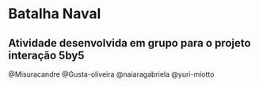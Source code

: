# Batalha Naval
## Atividade desenvolvida em grupo para o projeto interação 5by5

@Misuracandre
@Gusta-oliveira
@naiaragabriela
@yuri-miotto
